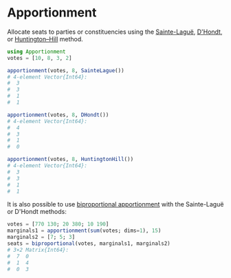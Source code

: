# Apportionment

Allocate seats to parties or constituencies using the [Sainte-Laguë][], [D'Hondt][], or [Huntington–Hill][] method.

[Sainte-Laguë]: https://en.wikipedia.org/wiki/Webster/Sainte-Lagu%C3%AB_method
[D'Hondt]: https://en.wikipedia.org/wiki/D%27Hondt_method
[Huntington–Hill]: https://en.wikipedia.org/wiki/Huntington%E2%80%93Hill_method

```julia
using Apportionment
votes = [10, 8, 3, 2]

apportionment(votes, 8, SainteLague())
# 4-element Vector{Int64}:
#  3
#  3
#  1
#  1

apportionment(votes, 8, DHondt())
# 4-element Vector{Int64}:
#  4
#  3
#  1
#  0

apportionment(votes, 8, HuntingtonHill())
# 4-element Vector{Int64}:
#  3
#  3
#  1
#  1
```

It is also possible to use [biproportional apportionment][] with the Sainte-Laguë or D'Hondt methods:

[biproportional apportionment]: https://en.wikipedia.org/wiki/Biproportional_apportionment

```julia
votes = [770 130; 20 380; 10 190]
marginals1 = apportionment(sum(votes; dims=1), 15)
marginals2 = [7; 5; 3]
seats = biproportional(votes, marginals1, marginals2)
# 3×2 Matrix{Int64}:
#  7  0
#  1  4
#  0  3
```
